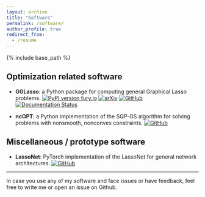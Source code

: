 ```yaml
---
layout: archive
title: "Software"
permalink: /software/
author_profile: true
redirect_from:
  - /resume
---
```


{% include base_path %}




Optimization related software
---------------------------------------

* **GGLasso**: a Python package for computing general Graphical Lasso problems. [![PyPI version fury.io](https://badge.fury.io/py/gglasso.svg)](https://pypi.python.org/pypi/gglasso/) [![arXiv](https://img.shields.io/badge/arXiv-2011.00898-b31b1b.svg)](https://arxiv.org/abs/2110.10521) [![GitHub](https://badgen.net/badge/icon/github?icon=github&label)](https://github.com/fabian-sp/GGLasso) [![Documentation Status](https://readthedocs.org/projects/gglasso/badge/?version=latest)](http://gglasso.readthedocs.io/?badge=latest)

* **ncOPT**: a Python implementation of the SQP-GS algorithm for solving problems with nonsmooth, nonconvex constraints. [![GitHub](https://badgen.net/badge/icon/github?icon=github&label)](https://github.com/fabian-sp/ncOPT)


Miscellaneous / prototype software
---------------------------------------

* **LassoNet**: PyTorch implementation of the LassoNet for general network architectures.  [![GitHub](https://badgen.net/badge/icon/github?icon=github&label)](https://github.com/fabian-sp/lassonet)


*********************************


In case you use any of my software and face issues or have feedback, feel free to write me or open an issue on Github.
